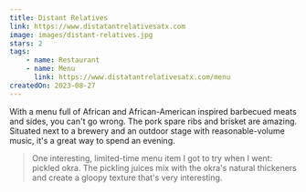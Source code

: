 ```yaml
---
title: Distant Relatives
link: https://www.distatantrelativesatx.com
image: images/distant-relatives.jpg
stars: 2
tags:
    - name: Restaurant
    - name: Menu
      link: https://www.distatantrelativesatx.com/menu
createdOn: 2023-08-27
---
```


With a menu full of African and African-American inspired barbecued meats and sides, you can't go wrong. The pork spare ribs and brisket are amazing. Situated next to a brewery and an outdoor stage with reasonable-volume music, it's a great way to spend an evening.

> One interesting, limited-time menu item I got to try when I went: pickled okra. The pickling juices mix with the okra's natural thickeners and create a gloopy texture that's very interesting.